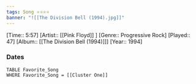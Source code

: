 ```yaml
---
tags: Song ⭐⭐⭐⭐ 
banner: "![[The Division Bell (1994).jpg]]"
---
```

[Time:: 5:57]
[Artist:: [[Pink Floyd]] ]
[Genre:: Progressive Rock]
[Played:: 47]
[Album:: [[The Division Bell (1994)]]]
[Year:: 1994]
### Dates
````dataview
TABLE Favorite_Song
WHERE Favorite_Song = [[Cluster One]]
````
